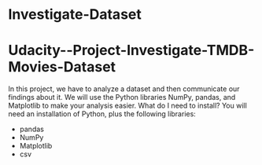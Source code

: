 # Investigate-Dataset
# Udacity--Project-Investigate-TMDB-Movies-Dataset
In this project, we have to analyze a dataset and then communicate our findings about it. We will use the Python libraries NumPy, pandas, and Matplotlib to make your analysis easier.
What do I need to install?
You will need an installation of Python, plus the following libraries:
* pandas
* NumPy
* Matplotlib
* csv
